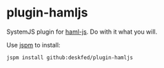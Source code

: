 # plugin-hamljs

SystemJS plugin for [haml-js](https://github.com/creationix/haml-js). Do with it what you will.

Use [jspm](http://jspm.io) to install:

`jspm install github:deskfed/plugin-hamljs`
